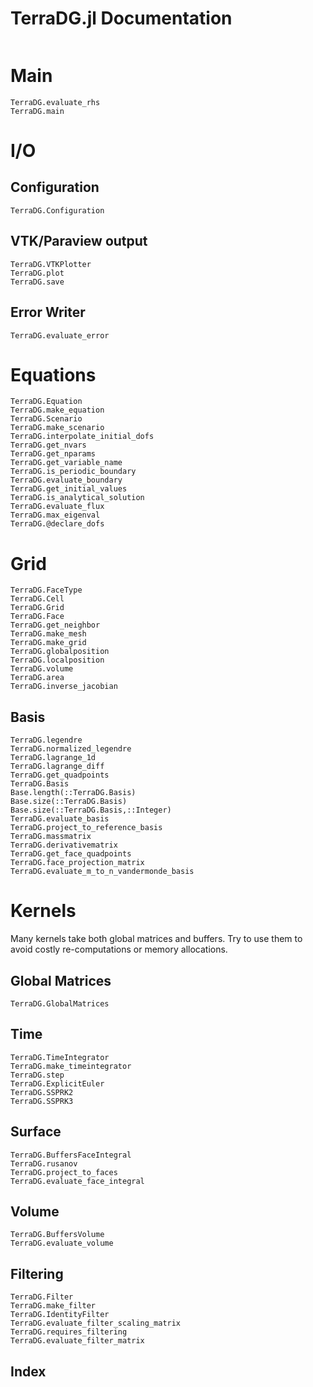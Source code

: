 # TerraDG.jl Documentation

```@contents
```

# Main
```@docs
TerraDG.evaluate_rhs
TerraDG.main
```
# I/O
## Configuration
```@docs
TerraDG.Configuration
```

## VTK/Paraview output
```@docs
TerraDG.VTKPlotter
TerraDG.plot
TerraDG.save
```

## Error Writer
```@docs
TerraDG.evaluate_error
```

# Equations
```@docs
TerraDG.Equation
TerraDG.make_equation
TerraDG.Scenario
TerraDG.make_scenario
TerraDG.interpolate_initial_dofs
TerraDG.get_nvars
TerraDG.get_nparams
TerraDG.get_variable_name
TerraDG.is_periodic_boundary
TerraDG.evaluate_boundary
TerraDG.get_initial_values
TerraDG.is_analytical_solution
TerraDG.evaluate_flux
TerraDG.max_eigenval
TerraDG.@declare_dofs
```

# Grid
```@docs
TerraDG.FaceType
TerraDG.Cell
TerraDG.Grid
TerraDG.Face
TerraDG.get_neighbor
TerraDG.make_mesh
TerraDG.make_grid
TerraDG.globalposition
TerraDG.localposition
TerraDG.volume
TerraDG.area
TerraDG.inverse_jacobian
```

## Basis
```@docs
TerraDG.legendre
TerraDG.normalized_legendre
TerraDG.lagrange_1d
TerraDG.lagrange_diff
TerraDG.get_quadpoints
TerraDG.Basis
Base.length(::TerraDG.Basis)
Base.size(::TerraDG.Basis)
Base.size(::TerraDG.Basis,::Integer)
TerraDG.evaluate_basis
TerraDG.project_to_reference_basis
TerraDG.massmatrix
TerraDG.derivativematrix
TerraDG.get_face_quadpoints
TerraDG.face_projection_matrix
TerraDG.evaluate_m_to_n_vandermonde_basis
```

# Kernels
Many kernels take both global matrices and buffers.
Try to use them to avoid costly re-computations or memory
allocations.

## Global Matrices
```@docs
TerraDG.GlobalMatrices
```

## Time
```@docs
TerraDG.TimeIntegrator
TerraDG.make_timeintegrator
TerraDG.step
TerraDG.ExplicitEuler
TerraDG.SSPRK2
TerraDG.SSPRK3
```
## Surface
```@docs
TerraDG.BuffersFaceIntegral
TerraDG.rusanov
TerraDG.project_to_faces
TerraDG.evaluate_face_integral
```

## Volume
```@docs
TerraDG.BuffersVolume
TerraDG.evaluate_volume
```

## Filtering
```@docs
TerraDG.Filter
TerraDG.make_filter
TerraDG.IdentityFilter
TerraDG.evaluate_filter_scaling_matrix
TerraDG.requires_filtering
TerraDG.evaluate_filter_matrix
```

## Index
```@index
```